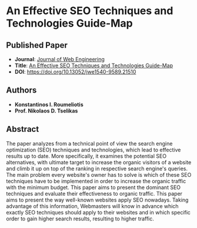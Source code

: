 # An Effective SEO Techniques and Technologies Guide-Map

## Published Paper
* **Journal**: [Journal of Web Engineering](https://journals.riverpublishers.com/index.php/JWE)
* **Title**: [An Effective SEO Techniques and Technologies Guide-Map](https://ieeexplore.ieee.org/abstract/document/10246942)
* **DOI**: https://doi.org/10.13052/jwe1540-9589.21510

## Authors
* **Konstantinos I. Roumeliotis**
* **Prof. Nikolaos D. Tselikas**

## Abstract
The paper analyzes from a technical point of view the search engine optimization (SEO) techniques and technologies, which lead to effective results up to date. More specifically, it examines the potential SEO alternatives, with ultimate target to increase the organic visitors of a website and climb it up on top of the ranking in respective search engine's queries. The main problem every website's owner has to solve is which of these SEO techniques have to be implemented in order to increase the organic traffic with the minimum budget. This paper aims to present the dominant SEO techniques and evaluate their effectiveness to organic traffic. This paper aims to present the way well-known websites apply SEO nowadays. Taking advantage of this information, Webmasters will know in advance which exactly SEO techniques should apply to their websites and in which specific order to gain higher search results, resulting to higher traffic.
